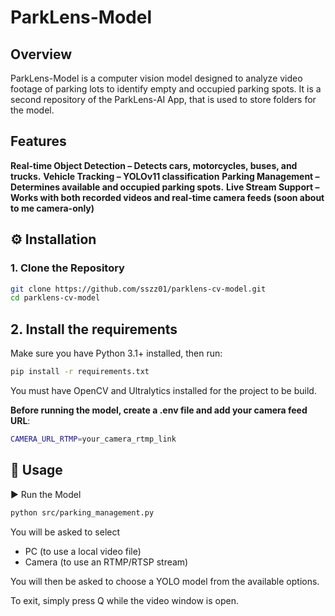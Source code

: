 # ParkLens-Model

## Overview
ParkLens-Model is a computer vision model designed to analyze video footage of parking lots to identify empty and occupied parking spots. It is a second repository of the ParkLens-AI App, that is used to store folders for the model. 

## Features
**Real-time Object Detection – Detects cars, motorcycles, buses, and trucks.**
**Vehicle Tracking – YOLOv11 classification**
**Parking Management – Determines available and occupied parking spots.**
**Live Stream Support – Works with both recorded videos and real-time camera feeds (soon about to me camera-only)**


## ⚙️ Installation  

### 1. Clone the Repository  
```bash
git clone https://github.com/sszz01/parklens-cv-model.git
cd parklens-cv-model
```

## 2. Install the requirements
Make sure you have Python 3.1+ installed, then run:
```bash
pip install -r requirements.txt
```
You must have OpenCV and Ultralytics installed for the project to be build.

**Before running the model, create a .env file and add your camera feed URL**:
```bash
CAMERA_URL_RTMP=your_camera_rtmp_link
```
## 🚀 Usage
▶️ Run the Model
```bash
python src/parking_management.py
```

You will be asked to select
- PC (to use a local video file)
- Camera (to use an RTMP/RTSP stream)

You will then be asked to choose a YOLO model from the available options.

To exit, simply press Q while the video window is open.

